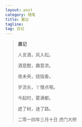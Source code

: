 ```yaml
---
layout: post
category: 随笔
title: 晨记
tagline:
tag: 日记
---
```


>
> **晨记**
>
> 人言酒，风入松。
>
> 酒意酣，趣意浓。
>
> 夜未央，绕指香。
>
> 岁流长，丫慢点喝。
>
> 今起时，雾满都。
> 
> 遮了树，迷了路。
> 
> 二零一四年三月十日 虎门大桥
>